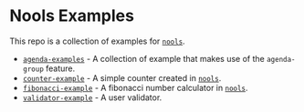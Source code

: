 # Nools Examples

This repo is a collection of examples for [`nools`](https://github.com/noolsjs/nools).

* [`agenda-examples`](./agenda-examples) -  A collection of example that makes use of the `agenda-group` feature.
* [`counter-example`](./counter-example) -  A simple counter created in [`nools`](https://github.com/noolsjs/nools).
* [`fibonacci-example`](./fibonacci-example) -  A fibonacci number calculator in [`nools`](https://github.com/noolsjs/nools).
* [`validator-example`](./validator-example) - A user validator.